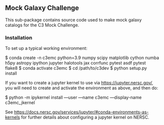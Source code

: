 ## Mock Galaxy Challenge

This sub-package contains source code used to make mock galaxy catalogs for the C3 Mock Challenge.

### Installation

To set up a typical working environment:

$ conda create -n c3emc python=3.9 numpy scipy matplotlib cython numba h5py astropy ipython jupyter halotools jax corrfunc pytest asdf pytest flake8
$ conda activate c3emc
$ cd /path/to/c3dev
$ python setup.py install

If you want to create a jupyter kernel to use via https://jupyter.nersc.gov/, you will need to create and activate the environment as above, and then do:

$ python -m ipykernel install —user —name c3emc —display-name c3emc_jkernel

See https://docs.nersc.gov/services/jupyter/#conda-environments-as-kernels for further details about configuring a jupyter kernel on NERSC.
